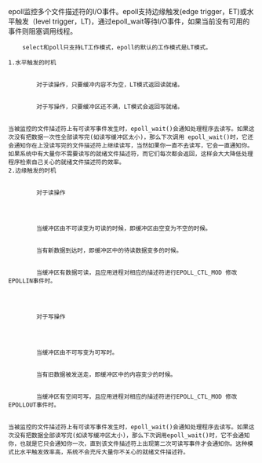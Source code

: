 epoll监控多个文件描述符的I/O事件。epoll支持边缘触发(edge trigger，ET)或水平触发（level trigger，LT)，通过epoll_wait等待I/O事件，如果当前没有可用的事件则阻塞调用线程。
    
        select和poll只支持LT工作模式，epoll的默认的工作模式是LT模式。
    
    1.水平触发的时机
    
        
            对于读操作，只要缓冲内容不为空，LT模式返回读就绪。
        
        
            对于写操作，只要缓冲区还不满，LT模式会返回写就绪。
        
    
    当被监控的文件描述符上有可读写事件发生时，epoll_wait()会通知处理程序去读写。如果这次没有把数据一次性全部读写完(如读写缓冲区太小)，那么下次调用 epoll_wait()时，它还会通知你在上没读写完的文件描述符上继续读写，当然如果你一直不去读写，它会一直通知你。 如果系统中有大量你不需要读写的就绪文件描述符，而它们每次都会返回，这样会大大降低处理程序检索自己关心的就绪文件描述符的效率。 
    2.边缘触发的时机
    
        
            对于读操作
        
    
    
        
            当缓冲区由不可读变为可读的时候，即缓冲区由空变为不空的时候。
        
        
            当有新数据到达时，即缓冲区中的待读数据变多的时候。
        
        
            当缓冲区有数据可读，且应用进程对相应的描述符进行EPOLL_CTL_MOD 修改EPOLLIN事件时。
        
    
    
        
            对于写操作
        
    
    
        
            当缓冲区由不可写变为可写时。
        
        
            当有旧数据被发送走，即缓冲区中的内容变少的时候。
        
        
            当缓冲区有空间可写，且应用进程对相应的描述符进行EPOLL_CTL_MOD 修改EPOLLOUT事件时。
        
    
    当被监控的文件描述符上有可读写事件发生时，epoll_wait()会通知处理程序去读写。如果这次没有把数据全部读写完(如读写缓冲区太小)，那么下次调用epoll_wait()时，它不会通知你，也就是它只会通知你一次，直到该文件描述符上出现第二次可读写事件才会通知你。这种模式比水平触发效率高，系统不会充斥大量你不关心的就绪文件描述符。
